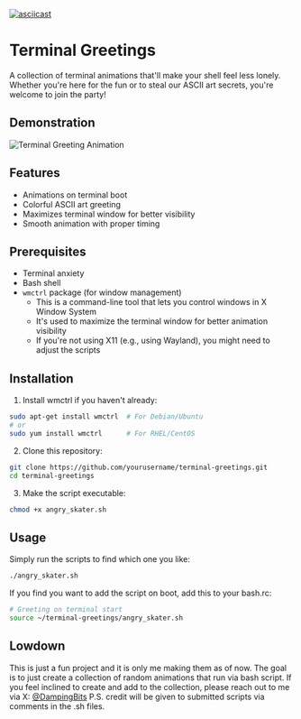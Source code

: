 [![asciicast](https://asciinema.org/a/wlyxkEShK7FdaMgxuhvma6h0f.svg)](https://asciinema.org/a/wlyxkEShK7FdaMgxuhvma6h0f)

# Terminal Greetings

A collection of terminal animations that'll make your shell feel less lonely. Whether you're here for the fun or to steal our ASCII art secrets, you're welcome to join the party!

## Demonstration

![Terminal Greeting Animation](demo.gif)

## Features

- Animations on terminal boot
- Colorful ASCII art greeting
- Maximizes terminal window for better visibility
- Smooth animation with proper timing

## Prerequisites

- Terminal anxiety
- Bash shell
- `wmctrl` package (for window management)
  - This is a command-line tool that lets you control windows in X Window System
  - It's used to maximize the terminal window for better animation visibility
  - If you're not using X11 (e.g., using Wayland), you might need to adjust the scripts

## Installation

1. Install wmctrl if you haven't already:
```bash
sudo apt-get install wmctrl  # For Debian/Ubuntu
# or
sudo yum install wmctrl      # For RHEL/CentOS
```

2. Clone this repository:
```bash
git clone https://github.com/yourusername/terminal-greetings.git
cd terminal-greetings
```

3. Make the script executable:
```bash
chmod +x angry_skater.sh
```

## Usage

Simply run the scripts to find which one you like:
```bash
./angry_skater.sh
```

If you find you want to add the script on boot, add this to your bash.rc:
```bash
# Greeting on terminal start
source ~/terminal-greetings/angry_skater.sh
```

## Lowdown
This is just a fun project and it is only me making them as of now. The goal is to just create a collection of random animations that run via bash script. If you feel inclined to create and add to the collection, please reach out to me via X: [@DampingBits](https://x.com/DampingBits) P.S. credit will be given to submitted scripts via comments in the .sh files.